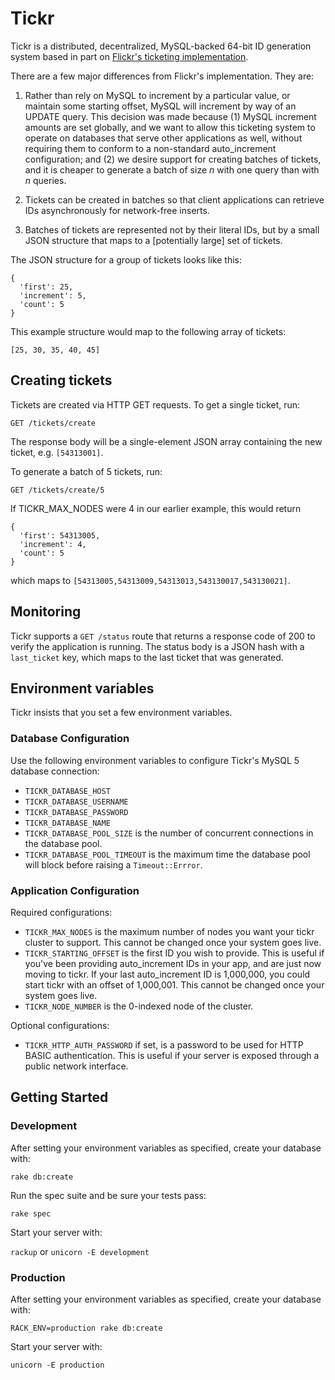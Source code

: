 # Tickr

Tickr is a distributed, decentralized, MySQL-backed 64-bit ID generation system
based in part on [Flickr's ticketing implementation](http://code.flickr.net/2010/02/08/ticket-servers-distributed-unique-primary-keys-on-the-cheap/).

There are a few major differences from Flickr's implementation. They are:

1. Rather than rely on MySQL to increment by a particular value, or maintain
some starting offset, MySQL will increment by way of an UPDATE query. This
decision was made because (1) MySQL increment amounts are set globally, and we
want to allow this ticketing system to operate on databases that serve other
applications as well, without requiring them to conform to a non-standard
auto_increment configuration; and (2) we desire support for creating batches of
tickets, and it is cheaper to generate a batch of size _n_ with one query than
with _n_ queries.

1. Tickets can be created in batches so that client applications can retrieve
IDs asynchronously for network-free inserts.

1. Batches of tickets are represented not by their literal IDs, but by
a small JSON structure that maps to a [potentially large] set of tickets.

The JSON structure for a group of tickets looks like this:

    {
      'first': 25,
      'increment': 5,
      'count': 5
    }

This example structure would map to the following array of tickets:

    [25, 30, 35, 40, 45]

## Creating tickets

Tickets are created via HTTP GET requests. To get a single ticket, run:

    GET /tickets/create

The response body will be a single-element JSON array containing the new ticket, e.g. `[54313001]`.

To generate a batch of 5 tickets, run:

    GET /tickets/create/5

If TICKR_MAX_NODES were 4 in our earlier example, this would return

    {
      'first': 54313005,
      'increment': 4,
      'count': 5
    }

which maps to `[54313005,54313009,54313013,543130017,543130021]`.

## Monitoring

Tickr supports a `GET /status` route that returns a response code of 200 to verify the application is running. The status body is a JSON hash with a `last_ticket` key, which maps to the last ticket that was generated.

## Environment variables

Tickr insists that you set a few environment variables.

### Database Configuration

Use the following environment variables to configure Tickr's MySQL 5 database connection:

* `TICKR_DATABASE_HOST`
* `TICKR_DATABASE_USERNAME`
* `TICKR_DATABASE_PASSWORD`
* `TICKR_DATABASE_NAME`
* `TICKR_DATABASE_POOL_SIZE` is the number of concurrent connections in the database pool.
* `TICKR_DATABASE_POOL_TIMEOUT` is the maximum  time the database pool will block before raising a `Timeout::Errror`.

### Application Configuration

Required configurations:

* `TICKR_MAX_NODES` is the maximum number of nodes you want your tickr cluster to
support. This cannot be changed once your system goes live.
* `TICKR_STARTING_OFFSET` is the first ID you wish to provide. This is useful if
you've been providing auto_increment IDs in your app, and are just now moving to
tickr. If your last auto_increment ID is 1,000,000, you could start tickr with
an offset of 1,000,001. This cannot be changed once your system goes live.
* `TICKR_NODE_NUMBER` is the 0-indexed node of the cluster.

Optional configurations:

* `TICKR_HTTP_AUTH_PASSWORD` if set, is a password to be used for HTTP BASIC
authentication. This is useful if your server is exposed through a public
network interface.

## Getting Started

### Development

After setting your environment variables as specified, create your database with:

`rake db:create`

Run the spec suite and be sure your tests pass:

`rake spec`

Start your server with:

`rackup` or `unicorn -E development`

### Production

After setting your environment variables as specified, create your database with:

`RACK_ENV=production rake db:create`

Start your server with:

`unicorn -E production`
